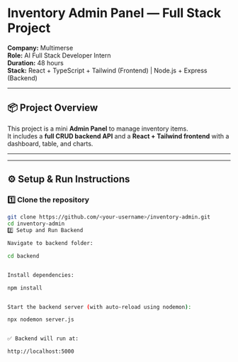 # Inventory Admin Panel — Full Stack Project

**Company:** Multimerse  
**Role:** AI Full Stack Developer Intern  
**Duration:** 48 hours  
**Stack:** React + TypeScript + Tailwind (Frontend) | Node.js + Express (Backend)

---

## 📦 Project Overview

This project is a mini **Admin Panel** to manage inventory items.  
It includes a **full CRUD backend API** and a **React + Tailwind frontend** with a dashboard, table, and charts.

---

---

## ⚙️ Setup & Run Instructions

### 1️⃣ Clone the repository
```bash
git clone https://github.com/<your-username>/inventory-admin.git
cd inventory-admin
2️⃣ Setup and Run Backend

Navigate to backend folder:

cd backend


Install dependencies:

npm install


Start the backend server (with auto-reload using nodemon):

npx nodemon server.js


✅ Backend will run at:

http://localhost:5000




